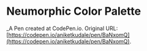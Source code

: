 # Neumorphic Color Palette
 _A Pen created at CodePen.io. Original URL: [https://codepen.io/aniketkudale/pen/BaNxomQ](https://codepen.io/aniketkudale/pen/BaNxomQ).

 